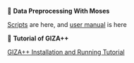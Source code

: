 
&#x1F3B9; **Data Preprocessing With Moses**

[Scripts](https://github.com/marian-nmt/moses-scripts) are here, and [user manual](https://www.statmt.org/wmt08/baseline.html) is here

&#x1F3B9;  **Tutorial of GIZA++**

[GIZA++ Installation and Running Tutorial](https://okapiframework.org/wiki/index.php/GIZA%2B%2B_Installation_and_Running_Tutorial)
